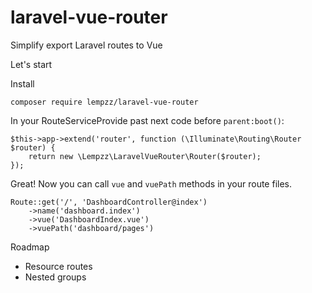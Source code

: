 # laravel-vue-router
Simplify export Laravel routes to Vue

Let's start

Install
```$php
composer require lempzz/laravel-vue-router
```

In your RouteServiceProvide past next code before `parent:boot()`:
```$php
$this->app->extend('router', function (\Illuminate\Routing\Router $router) {
    return new \Lempzz\LaravelVueRouter\Router($router);
});
```

Great! Now you can call `vue` and `vuePath` methods in your route files.
```$php
Route::get('/', 'DashboardController@index')
    ->name('dashboard.index')
    ->vue('DashboardIndex.vue')
    ->vuePath('dashboard/pages')
```


Roadmap
* Resource routes
* Nested groups

